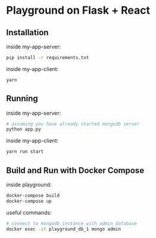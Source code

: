 # Playground on Flask + React

## Installation

inside my-app-server:

```bash
pip install -r requirements.txt
```

inside my-app-client:

```bash
yarn 
```

## Running

inside my-app-server:

```bash
# assuming you have already started mongodb server
python app.py
```

inside my-app-client:

```bash
yarn run start
```

## Build and Run with Docker Compose

inside playground:

```bash
docker-compose build
docker-compose up
```

useful commands:

```bash
# connect to mongodb instance with admin database
docker exec -it playground_db_1 mongo admin
```
